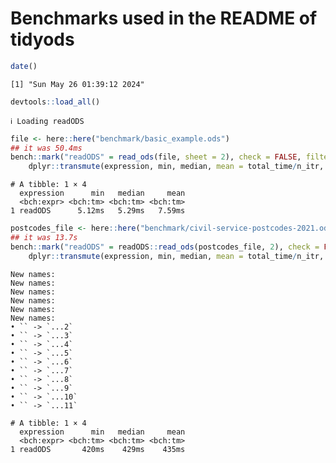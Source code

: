# Benchmarks used in the README of tidyods


``` r
date()
```

    [1] "Sun May 26 01:39:12 2024"

``` r
devtools::load_all()
```

    ℹ Loading readODS

``` r
file <- here::here("benchmark/basic_example.ods")
## it was 50.4ms
bench::mark("readODS" = read_ods(file, sheet = 2), check = FALSE, filter_gc = FALSE, iterations = 20) |>
    dplyr::transmute(expression, min, median, mean = total_time/n_itr, n_itr)
```

    # A tibble: 1 × 4
      expression      min   median     mean
      <bch:expr> <bch:tm> <bch:tm> <bch:tm>
    1 readODS      5.12ms   5.29ms   7.59ms

``` r
postcodes_file <- here::here("benchmark/civil-service-postcodes-2021.ods")
## it was 13.7s
bench::mark("readODS" = readODS::read_ods(postcodes_file, 2), check = FALSE, filter_gc = FALSE, iterations = 5) |>
    dplyr::transmute(expression, min, median, mean = total_time/n_itr, n_itr)
```

    New names:
    New names:
    New names:
    New names:
    New names:
    New names:
    • `` -> `...2`
    • `` -> `...3`
    • `` -> `...4`
    • `` -> `...5`
    • `` -> `...6`
    • `` -> `...7`
    • `` -> `...8`
    • `` -> `...9`
    • `` -> `...10`
    • `` -> `...11`

    # A tibble: 1 × 4
      expression      min   median     mean
      <bch:expr> <bch:tm> <bch:tm> <bch:tm>
    1 readODS       420ms    429ms    435ms
